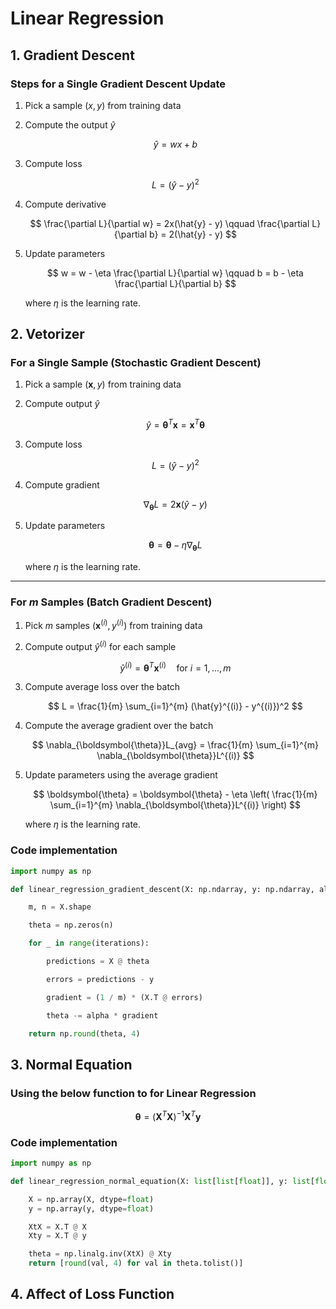 # Linear Regression

## **1. Gradient Descent**

### Steps for a Single Gradient Descent Update

1.  Pick a sample $(x, y)$ from training data

2.  Compute the output $\hat{y}$

    $$
    \hat{y} = wx + b
    $$

3.  Compute loss

    $$
    L = (\hat{y} - y)^2
    $$

4.  Compute derivative

    $$
    \frac{\partial L}{\partial w} = 2x(\hat{y} - y) \qquad \frac{\partial L}{\partial b} = 2(\hat{y} - y)
    $$

5.  Update parameters

    $$
    w = w - \eta \frac{\partial L}{\partial w} \qquad b = b - \eta \frac{\partial L}{\partial b}
    $$

    where $\eta$ is the learning rate.

## **2. Vetorizer**

### For a Single Sample (Stochastic Gradient Descent)

1.  Pick a sample $(\mathbf{x}, y)$ from training data

2.  Compute output $\hat{y}$

    $$
    \hat{y} = \boldsymbol{\theta}^T \mathbf{x} = \mathbf{x}^T \boldsymbol{\theta}
    $$

3.  Compute loss

    $$
    L = (\hat{y} - y)^2
    $$

4.  Compute gradient

    $$
    \nabla_{\boldsymbol{\theta}}L = 2\mathbf{x}(\hat{y} - y)
    $$

5.  Update parameters

    $$
    \boldsymbol{\theta} = \boldsymbol{\theta} - \eta \nabla_{\boldsymbol{\theta}}L
    $$

    where $\eta$ is the learning rate.

---

### For *m* Samples (Batch Gradient Descent)

1.  Pick *m* samples $(\mathbf{x}^{(i)}, y^{(i)})$ from training data

2.  Compute output $\hat{y}^{(i)}$ for each sample

    $$
    \hat{y}^{(i)} = \boldsymbol{\theta}^T \mathbf{x}^{(i)} \quad \text{for } i=1, ..., m
    $$

3.  Compute average loss over the batch

    $$
    L = \frac{1}{m} \sum_{i=1}^{m} (\hat{y}^{(i)} - y^{(i)})^2
    $$

4.  Compute the average gradient over the batch

    $$
    \nabla_{\boldsymbol{\theta}}L_{avg} = \frac{1}{m} \sum_{i=1}^{m} \nabla_{\boldsymbol{\theta}}L^{(i)}
    $$

5.  Update parameters using the average gradient

    $$
    \boldsymbol{\theta} = \boldsymbol{\theta} - \eta \left( \frac{1}{m} \sum_{i=1}^{m} \nabla_{\boldsymbol{\theta}}L^{(i)} \right)
    $$
    
    where $\eta$ is the learning rate.

### Code implementation

```python
import numpy as np

def linear_regression_gradient_descent(X: np.ndarray, y: np.ndarray, alpha: float, iterations: int) -> np.ndarray:

	m, n = X.shape

	theta = np.zeros(n)

    for _ in range(iterations):

        predictions = X @ theta

        errors = predictions - y

        gradient = (1 / m) * (X.T @ errors)

        theta -= alpha * gradient

	return np.round(theta, 4)
```

## **3. Normal Equation**

### Using the below function to for Linear Regression

$$
\boldsymbol{\theta} = (\mathbf{X}^T \mathbf{X})^{-1} \mathbf{X}^T \mathbf{y}
$$

### Code implementation

```python
import numpy as np

def linear_regression_normal_equation(X: list[list[float]], y: list[float]) -> list[float]:

	X = np.array(X, dtype=float)
    y = np.array(y, dtype=float)

    XtX = X.T @ X
    Xty = X.T @ y

    theta = np.linalg.inv(XtX) @ Xty
	return [round(val, 4) for val in theta.tolist()]
```

## **4. Affect of Loss Function**